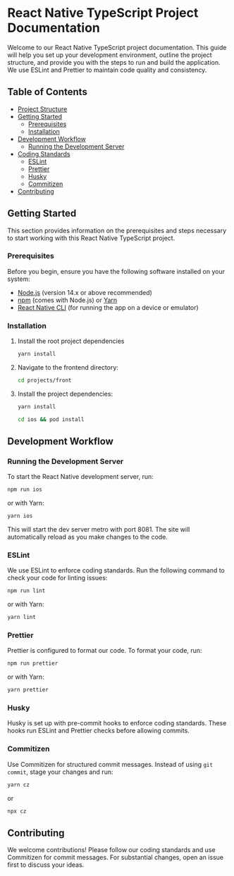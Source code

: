# React Native TypeScript Project Documentation

Welcome to our React Native TypeScript project documentation. This guide will help you set up your development environment, outline the project structure, and provide you with the steps to run and build the application. We use ESLint and Prettier to maintain code quality and consistency.

## Table of Contents

- [Project Structure](#project-structure)
- [Getting Started](#getting-started)
  - [Prerequisites](#prerequisites)
  - [Installation](#installation)
- [Development Workflow](#development-workflow)
  - [Running the Development Server](#running-the-development-server)
- [Coding Standards](#coding-standards)
  - [ESLint](#eslint)
  - [Prettier](#prettier)
  - [Husky](#husky)
  - [Commitizen](#commitizen)
- [Contributing](#contributing)

## Getting Started

This section provides information on the prerequisites and steps necessary to start working with this React Native TypeScript project.

### Prerequisites

Before you begin, ensure you have the following software installed on your system:

- [Node.js](https://nodejs.org/) (version 14.x or above recommended)
- [npm](https://npmjs.com/) (comes with Node.js) or [Yarn](https://yarnpkg.com/)
- [React Native CLI](https://reactnative.dev/docs/environment-setup) (for running the app on a device or emulator)

### Installation

1. Install the root project dependencies

   ```bash
   yarn install
   ```


2. Navigate to the frontend directory:

   ```bash
   cd projects/front
   ```

3. Install the project dependencies:

   ```bash
   yarn install
   ```

   ```bash
   cd ios && pod install
   ```

## Development Workflow

### Running the Development Server

To start the React Native development server, run:

```bash
npm run ios
```

or with Yarn:

```bash
yarn ios
```

This will start the dev server metro with port 8081. The site will automatically reload as you make changes to the code.

### ESLint

We use ESLint to enforce coding standards. Run the following command to check your code for linting issues:

```bash
npm run lint
```

or with Yarn:

```bash
yarn lint
```

### Prettier

Prettier is configured to format our code. To format your code, run:

```bash
npm run prettier
```

or with Yarn:

```bash
yarn prettier
```

### Husky

Husky is set up with pre-commit hooks to enforce coding standards. These hooks run ESLint and Prettier checks before allowing commits.

### Commitizen

Use Commitizen for structured commit messages. Instead of using `git commit`, stage your changes and run:

```bash
yarn cz
```

or 

```bash
npx cz
```

## Contributing

We welcome contributions! Please follow our coding standards and use Commitizen for commit messages. For substantial changes, open an issue first to discuss your ideas.